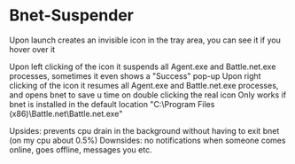 # Bnet-Suspender

Upon launch creates an invisible icon in the tray area, you can see it if you hover over it

Upon left clicking of the icon it suspends all Agent.exe and Battle.net.exe processes, sometimes it even shows a "Success" pop-up
Upon right clicking of the icon it resumes all Agent.exe and Battle.net.exe processes, and opens bnet to save u time on double clicking the real icon
Only works if bnet is installed in the default location "C:\Program Files (x86)\Battle.net\Battle.net.exe"

Upsides: prevents cpu drain in the background without having to exit bnet (on my cpu about 0.5%)
Downsides: no notifications when someone comes online, goes offline, messages you etc.
